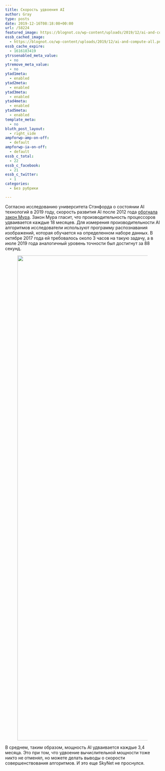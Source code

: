 ```yaml
---
title: Скорость удвоения AI
author: Gray
type: posts
date: 2019-12-16T08:18:08+00:00
url: /58224
featured_image: https://blognot.co/wp-content/uploads/2019/12/ai-and-compute-all.png
essb_cached_image:
  - https://blognot.co/wp-content/uploads/2019/12/ai-and-compute-all.png
essb_cache_expire:
  - 1616183419
ytrssenabled_meta_value:
  - no
ytremove_meta_value:
  - no
ytad1meta:
  - enabled
ytad2meta:
  - enabled
ytad3meta:
  - enabled
ytad4meta:
  - enabled
ytad5meta:
  - enabled
template_meta:
  - no
bluth_post_layout:
  - right_side
ampforwp-amp-on-off:
  - default
ampforwp-ia-on-off:
  - default
essb_c_total:
  - 22
essb_c_facebook:
  - 21
essb_c_twitter:
  - 1
categories:
  - Без рубрики

---
```








Согласно исследованию университета Стэнфорда о состоянии AI технологий в 2019 году, скорость развития AI после 2012 года [обогнала закон Мура][1]. Закон Мура гласит, что производительность процессоров удваивается каждые 18 месяцев. Для измерения производительности AI алгоритмов исследователи используют программу распознавания изображений, которая обучается на определенном наборе данных. В октябре 2017 года ей требовалось около 3 часов на такую задачу, а в июле 2019 года аналогичный уровень точности был достигнут за 88 секунд.

<div class="wp-block-image">
  <figure class="aligncenter size-large"><img data-attachment-id="58225" data-permalink="https://blognot.co/58224/ai-and-compute-all" data-orig-file="https://i1.wp.com/blognot.co/wp-content/uploads/2019/12/ai-and-compute-all.png?fit=2160%2C1575&ssl=1" data-orig-size="2160,1575" data-comments-opened="1" data-image-meta="{&quot;aperture&quot;:&quot;0&quot;,&quot;credit&quot;:&quot;&quot;,&quot;camera&quot;:&quot;&quot;,&quot;caption&quot;:&quot;&quot;,&quot;created_timestamp&quot;:&quot;0&quot;,&quot;copyright&quot;:&quot;&quot;,&quot;focal_length&quot;:&quot;0&quot;,&quot;iso&quot;:&quot;0&quot;,&quot;shutter_speed&quot;:&quot;0&quot;,&quot;title&quot;:&quot;&quot;,&quot;orientation&quot;:&quot;0&quot;}" data-image-title="ai-and-compute-all" data-image-description="" data-medium-file="https://i1.wp.com/blognot.co/wp-content/uploads/2019/12/ai-and-compute-all.png?fit=300%2C219&ssl=1" data-large-file="https://i1.wp.com/blognot.co/wp-content/uploads/2019/12/ai-and-compute-all.png?fit=740%2C540&ssl=1" width="2160" height="1575" src="https://i1.wp.com/blognot.co/wp-content/uploads/2019/12/ai-and-compute-all.png?fit=740%2C540&ssl=1" alt="" class="wp-image-58225" srcset="https://i1.wp.com/blognot.co/wp-content/uploads/2019/12/ai-and-compute-all.png?w=2160&ssl=1 2160w, https://i1.wp.com/blognot.co/wp-content/uploads/2019/12/ai-and-compute-all.png?resize=300%2C219&ssl=1 300w, https://i1.wp.com/blognot.co/wp-content/uploads/2019/12/ai-and-compute-all.png?resize=1024%2C747&ssl=1 1024w, https://i1.wp.com/blognot.co/wp-content/uploads/2019/12/ai-and-compute-all.png?resize=768%2C560&ssl=1 768w, https://i1.wp.com/blognot.co/wp-content/uploads/2019/12/ai-and-compute-all.png?resize=1536%2C1120&ssl=1 1536w, https://i1.wp.com/blognot.co/wp-content/uploads/2019/12/ai-and-compute-all.png?resize=2048%2C1493&ssl=1 2048w, https://i1.wp.com/blognot.co/wp-content/uploads/2019/12/ai-and-compute-all.png?resize=686%2C500&ssl=1 686w, https://i1.wp.com/blognot.co/wp-content/uploads/2019/12/ai-and-compute-all.png?resize=800%2C583&ssl=1 800w, https://i1.wp.com/blognot.co/wp-content/uploads/2019/12/ai-and-compute-all.png?w=1480&ssl=1 1480w" sizes="(max-width: 740px) 100vw, 740px" /></figure>


В среднем, таким образом, мощность AI удваивается каждые 3,4 месяца. Это при том, что удвоение вычислительной мощности тоже никто не отменял, но можете делать выводы о скорости совершенствования алгоритмов. И это еще SkyNet не проснулся.

 [1]: https://www.computerweekly.com/news/252475371/Stanford-University-finds-that-AI-is-outpacing-Moores-Law?fbclid=IwAR1VOE0meLOOXiQ4tzJu_nfCYyz3-BVsBxDqVtH4de_43MJys7Qj9sG-KbY